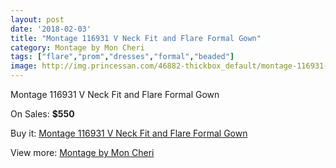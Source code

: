 ```yaml
---
layout: post
date: '2018-02-03'
title: "Montage 116931 V Neck Fit and Flare Formal Gown"
category: Montage by Mon Cheri
tags: ["flare","prom","dresses","formal","beaded"]
image: http://img.princessan.com/46882-thickbox_default/montage-116931-v-neck-fit-and-flare-formal-gown.jpg
---
```

Montage 116931 V Neck Fit and Flare Formal Gown

On Sales: **$550**
<a href="https://www.princessan.com/en/montage-by-mon-cheri/21413-montage-116931-v-neck-fit-and-flare-formal-gown.html"><amp-img layout="responsive" width="600" height="600" src="//img.princessan.com/46882-thickbox_default/montage-116931-v-neck-fit-and-flare-formal-gown.jpg" alt="Montage 116931 V Neck Fit and Flare Formal Gown 0" /></a>
<a href="https://www.princessan.com/en/montage-by-mon-cheri/21413-montage-116931-v-neck-fit-and-flare-formal-gown.html"><amp-img layout="responsive" width="600" height="600" src="//img.princessan.com/46884-thickbox_default/montage-116931-v-neck-fit-and-flare-formal-gown.jpg" alt="Montage 116931 V Neck Fit and Flare Formal Gown 1" /></a>
<a href="https://www.princessan.com/en/montage-by-mon-cheri/21413-montage-116931-v-neck-fit-and-flare-formal-gown.html"><amp-img layout="responsive" width="600" height="600" src="//img.princessan.com/46883-thickbox_default/montage-116931-v-neck-fit-and-flare-formal-gown.jpg" alt="Montage 116931 V Neck Fit and Flare Formal Gown 2" /></a>

Buy it: [Montage 116931 V Neck Fit and Flare Formal Gown](https://www.princessan.com/en/montage-by-mon-cheri/21413-montage-116931-v-neck-fit-and-flare-formal-gown.html "Montage 116931 V Neck Fit and Flare Formal Gown")

View more: [Montage by Mon Cheri](https://www.princessan.com/en/45-montage-by-mon-cheri "Montage by Mon Cheri")